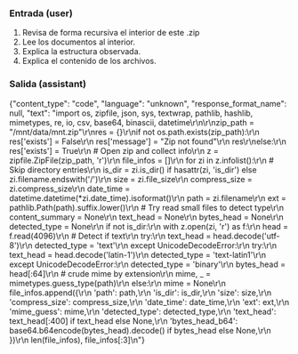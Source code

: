 ### Entrada (user)

1. Revisa de forma recursiva el interior de este .zip
2. Lee los documentos al interior.
3. Explica la estructura observada.
4. Explica el contenido de los archivos.



### Salida (assistant)

{"content_type": "code", "language": "unknown", "response_format_name": null, "text": "import os, zipfile, json, sys, textwrap, pathlib, hashlib, mimetypes, re, io, csv, base64, binascii, datetime\r\n\r\nzip_path = \"/mnt/data/mnt.zip\"\r\nres = {}\r\nif not os.path.exists(zip_path):\r\n    res['exists'] = False\r\n    res['message'] = \"Zip not found\"\r\n    res\r\nelse:\r\n    res['exists'] = True\r\n    # Open zip and collect info\r\n    z = zipfile.ZipFile(zip_path, 'r')\r\n    file_infos = []\r\n    for zi in z.infolist():\r\n        # Skip directory entries\r\n        is_dir = zi.is_dir() if hasattr(zi, 'is_dir') else zi.filename.endswith('/')\r\n        size = zi.file_size\r\n        compress_size = zi.compress_size\r\n        date_time = datetime.datetime(*zi.date_time).isoformat()\r\n        path = zi.filename\r\n        ext = pathlib.Path(path).suffix.lower()\r\n        # Try read small files to detect type\r\n        content_summary = None\r\n        text_head = None\r\n        bytes_head = None\r\n        detected_type = None\r\n        if not is_dir:\r\n            with z.open(zi, 'r') as f:\r\n                head = f.read(4096)\r\n            # Detect if text\r\n            try:\r\n                text_head = head.decode('utf-8')\r\n                detected_type = 'text'\r\n            except UnicodeDecodeError:\r\n                try:\r\n                    text_head = head.decode('latin-1')\r\n                    detected_type = 'text-latin1'\r\n                except UnicodeDecodeError:\r\n                    detected_type = 'binary'\r\n                    bytes_head = head[:64]\r\n            # crude mime by extension\r\n            mime, _ = mimetypes.guess_type(path)\r\n        else:\r\n            mime = None\r\n        file_infos.append({\r\n            'path': path,\r\n            'is_dir': is_dir,\r\n            'size': size,\r\n            'compress_size': compress_size,\r\n            'date_time': date_time,\r\n            'ext': ext,\r\n            'mime_guess': mime,\r\n            'detected_type': detected_type,\r\n            'text_head': text_head[:400] if text_head else None,\r\n            'bytes_head_b64': base64.b64encode(bytes_head).decode() if bytes_head else None,\r\n        })\r\n    len(file_infos), file_infos[:3]\n"}
